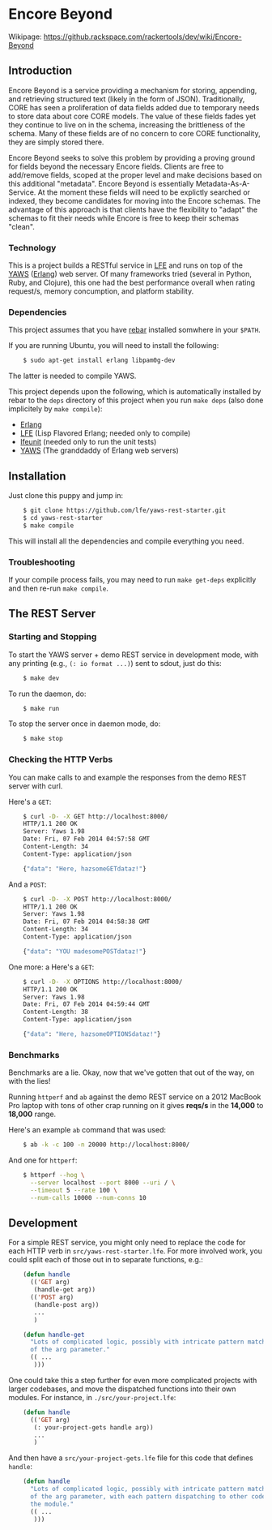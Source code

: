 # Encore Beyond

Wikipage: https://github.rackspace.com/rackertools/dev/wiki/Encore-Beyond

## Introduction

Encore Beyond is a service providing a mechanism for storing, appending,
and retrieving structured text (likely in the form of JSON). Traditionally,
CORE has seen a proliferation of data fields added due to temporary needs
to store data about core CORE models. The value of these fields fades yet
they continue to live on in the schema, increasing the brittleness of the
schema. Many of these fields are of no concern to core CORE functionality,
they are simply stored there.

Encore Beyond seeks to solve this problem by providing a proving ground for
fields beyond the necessary Encore fields. Clients are free to add/remove
fields, scoped at the proper level and make decisions based on this
additional "metadata". Encore Beyond is essentially Metadata-As-A-Service.
At the moment these fields will need to be explictly searched or indexed,
they become candidates for moving into the Encore schemas. The advantage
of this approach is that clients have the flexibility to "adapt" the
schemas to fit their needs while Encore is free to keep their schemas
"clean".


### Technology

This is a project builds a RESTful service in
[LFE](https://github.com/rvirding/lfe) and runs on top of
the [YAWS](https://github.com/klacke/yaws)
([Erlang](http://www.erlang.org/)) web server. Of many frameworks tried (several in
Python, Ruby, and Clojure), this one had the best performance overall when
rating request/s, memory concumption, and platform stability.


### Dependencies

This project assumes that you have
[rebar](https://github.com/rebar/rebar) installed somwhere in your
``$PATH``.

If you are running Ubuntu, you will need to install the following:
```bash
    $ sudo apt-get install erlang libpam0g-dev
```

The latter is needed to compile YAWS.

This project depends upon the following, which is automatically installed by
rebar to the ``deps`` directory of this project when you run ``make deps``
(also done implicitely by ``make compile``):

* [Erlang](http://www.erlang.org/)
* [LFE](https://github.com/rvirding/lfe) (Lisp Flavored Erlang; needed only
   to compile)
* [lfeunit](https://github.com/lfe/lfeunit) (needed only to run the unit tests)
* [YAWS](https://github.com/klacke/yaws) (The granddaddy of Erlang web servers)


## Installation

Just clone this puppy and jump in:

```bash
    $ git clone https://github.com/lfe/yaws-rest-starter.git
    $ cd yaws-rest-starter
    $ make compile
```

This will install all the dependencies and compile everything you need.


### Troubleshooting

If your compile process fails, you may need to run ``make get-deps`` explicitly
and then re-run ``make compile``.


## The REST Server

### Starting and Stopping

To start the YAWS server + demo REST service in development mode, with any
printing (e.g., ``(: io format ...)``) sent to sdout, just do this:
```bash
    $ make dev
```

To run the daemon, do:
```bash
    $ make run
```

To stop the server once in daemon mode, do:
```bash
    $ make stop
```

### Checking the HTTP Verbs

You can make calls to and example the responses from the demo REST server
with curl.

Here's a ``GET``:
```bash
    $ curl -D- -X GET http://localhost:8000/
    HTTP/1.1 200 OK
    Server: Yaws 1.98
    Date: Fri, 07 Feb 2014 04:57:58 GMT
    Content-Length: 34
    Content-Type: application/json

    {"data": "Here, hazsomeGETdataz!"}
```

And a ``POST``:

```bash
    $ curl -D- -X POST http://localhost:8000/
    HTTP/1.1 200 OK
    Server: Yaws 1.98
    Date: Fri, 07 Feb 2014 04:58:38 GMT
    Content-Length: 34
    Content-Type: application/json

    {"data": "YOU madesomePOSTdataz!"}
```

One more: a Here's a ``GET``:
```bash
    $ curl -D- -X OPTIONS http://localhost:8000/
    HTTP/1.1 200 OK
    Server: Yaws 1.98
    Date: Fri, 07 Feb 2014 04:59:44 GMT
    Content-Length: 38
    Content-Type: application/json

    {"data": "Here, hazsomeOPTIONSdataz!"}
```

### Benchmarks

Benchmarks are a lie. Okay, now that we've gotten that out of the way, on
with the lies!

Running ``httperf`` and ``ab`` against the demo REST service on a 2012 MacBook
Pro laptop with tons of other crap running on it gives **reqs/s** in the
**14,000** to **18,000** range.

Here's an example ``ab`` command that was used:
```bash
    $ ab -k -c 100 -n 20000 http://localhost:8000/
```

And one for ``httperf``:

```bash
    $ httperf --hog \
      --server localhost --port 8000 --uri / \
      --timeout 5 --rate 100 \
      --num-calls 10000 --num-conns 10
```

## Development

For a simple REST service, you might only need to replace the code for each
HTTP verb in ``src/yaws-rest-starter.lfe``. For more involved work, you could
split each of those out in to separate functions, e.g.:

```lisp
    (defun handle
      (('GET arg)
       (handle-get arg))
      (('POST arg)
       (handle-post arg))
       ...
       )

    (defun handle-get
      "Lots of complicated logic, possibly with intricate pattern matching
      of the arg parameter."
      (( ...
       )))
```

One could take this a step further for even more complicated projects with
larger codebases, and move the dispatched functions into their own modules.
For instance, in ``./src/your-project.lfe``:

```lisp
    (defun handle
      (('GET arg)
       (: your-project-gets handle arg))
       ...
       )
```

And then have a ``src/your-project-gets.lfe`` file for this code that defines
``handle``:

```lisp
    (defun handle
      "Lots of complicated logic, possibly with intricate pattern matching
      of the arg parameter, with each pattern dispatching to other code in
      the module."
      (( ...
       )))
```
